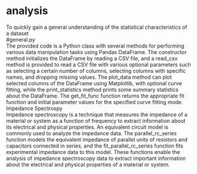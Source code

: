 # analysis
To quickly gain a general understanding of the statistical characteristics of a dataset  
#general.py  
The provided code is a Python class with several methods for performing various data manipulation tasks using Pandas DataFrame. The constructor method initializes the DataFrame by reading a CSV file, and a read_csv method is provided to read a CSV file with various optional parameters such as selecting a certain number of columns, selecting columns with specific names, and dropping missing values. The plot_data method can plot selected columns of the DataFrame using Matplotlib, with optional curve fitting, while the print_statistics method prints some summary statistics about the DataFrame. The get_fit_func function returns the appropriate fit function and initial parameter values for the specified curve fitting mode.   
Impedance Spectrospy  
Impedance spectroscopy is a technique that measures the impedance of a material or system as a function of frequency 
to extract information about its electrical and physical properties. 
An equivalent circuit model is commonly used to analyze the impedance data. 
The parallel_rc_series function models the equivalent impedance of parallel units of resistors and capacitors connected
in series, and the fit_parallel_rc_series function fits experimental impedance data to this model. 
These functions enable the analysis of impedance spectroscopy data to extract important information about the
 electrical and physical properties of a material or system.

